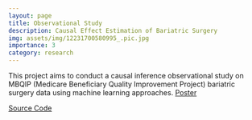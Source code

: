 ```yaml
---
layout: page
title: Observational Study 
description: Causal Effect Estimation of Bariatric Surgery
img: assets/img/12231700580995_.pic.jpg
importance: 3
category: research
---
```

This project aims to conduct a causal inference  observational study on MBQIP (Medicare Beneficiary Quality Improvement Project) bariatric surgery data using machine learning approaches.
[Poster](https://jiawei-zhang.top/assets/pdf/ACIC_2023_poster.pdf)

[Source Code](https://github.com/jiawei-zhang-a/SCI)